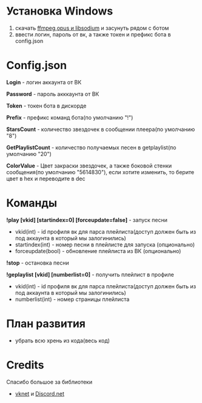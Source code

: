 # Установка Windows
1. скачать [ffmpeg](https://ffmpeg.zeranoe.com/builds/win32/static/ffmpeg-4.2-win32-static.zip),[opus и libsodium](https://discord.foxbot.me/binaries/) и засунуть рядом с ботом
2. ввести логин, пароль от вк, а также токен и префикс бота в config.json

# Config.json

**Login** - логин аккаунта от ВК

**Password** - пароль акккаунта от ВК

**Token** - токен бота в дискорде

**Prefix** - префикс команд бота(по умолчанию "!")

**StarsCount** - количество звездочек в сообщении плеера(по умолчанию "8")

**GetPlaylistCount** - количество получаемых песен в getplaylist(по умолчанию "20")

**ColorValue** - Цвет закраски звездочек, а также боковой стенки сообщения(по умолчанию "5614830"), если хотите изменить, то берите цвет в hex и переводите в dec

# Команды
**!play [vkid] [startindex=0] [forceupdate=false]** - запуск песни
- vkid(int) - id профиля вк для парса плейлиста(доступ должен быть из под аккаунта в который мы залогинились)
- startindex(int) - номер песни в плейлисте для запуска (опционально)
- forceupdate(bool) - обновление плейлиста из ВК (опционально)

**!stop** - остановка песни

**!geplaylist [vkid] [numberlist=0]** - получить плейлист в профиле

- vkid(int) - id профиля вк для парса плейлиста(доступ должен быть из под аккаунта в который мы залогинились)
- numberlist(int) - номер страницы плейлиста

# План развития
- убрать всю хрень из кода(весь код)

# Credits
Спасибо большое за библиотеки
- [vknet](https://github.com/vknet/vk) и [Discord.net](https://github.com/discord-net/Discord.Net)
